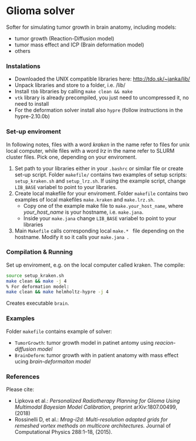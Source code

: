 # Glioma solver
Softer for simulating tumor growth in brain anatomy, including models:
* tumor growth (Reaction-Diffusion model)
* tumor mass effect and ICP (Brain deformation model)
* others

### Instalations
* Downloaded the UNIX compatible libraries here: http://tdo.sk/~janka/lib/ 
* Unpack libraries and store to a folder, i.e. /lib/ 
* Install `tbb` libraries by calling ```make clean && make```
* `vtk` library is already precompiled, you just need to uncompressed it, no need to install
* For the deformation solver install also `hypre` (follow instructions in the hypre-2.10.0b)

### Set-up enviroment
In following notes, files with a word *kraken* in the name refer to files for unix local computer, while files with a word *lrz* in the name refer to SLURM cluster files. Pick one, depending on your enviroment.
1) Set path to your libraries either in your ```.bashrc``` or similar file or create set-up script. Folder ```makefile/``` contains two examples of setup scripts: ```setup_kraken.sh``` and ```setup_lrz.sh```. If using the example script, change ```LIB_BASE``` variabel to point to your libraries.
2) Create local makefile for your enviroment.  Folder ```makefile``` contains two examples of local makefiles ```make.kraken``` and ```make.lrz.sh```. 
    * Copy one of the example make file to ```make.your_host_name```, where *your_host_name* is your hostname, i.e. ```make.jana```. 
    * Inside your ```make.jana``` change ```LIB_BASE``` variabel to point to your libraries
3) Main ```Makefile``` calls corresponding local  ```make.* ``` file depending on the hostname. Modify it so it calls your  ```make.jana ```.

### Compilation & Running
Set up enviroment, e.g. on the local computer called kraken. The compile:
```sh
source setup_kraken.sh
make clean && make -j 4
% For deformation model:
make clean && make helmholtz-hypre -j 4
```
Creates executable ```brain```. 

### Examples
Folder `makefile` contains example of solver:
* `TumorGrowth`: tumor growth model in patinet antomy using *reacion-diffusion model*
* `BrainDeform`: tumor growth with in patient anatomy with mass effect ucing *brain-deformaiton model*

### References
Please cite:
* Lipkova et al.: *Personalized Radiotherapy Planning for Glioma Using Multimodal Bayesian Model Calibration*, preprint arXiv:1807.00499, (2018)
* Rossinelli D, et al.: *Mrag-i2d: Multi-resolution adapted grids for remeshed vortex methods on multicore architectures.* Journal of Computational Physics 288:1–18, (2015).
    

